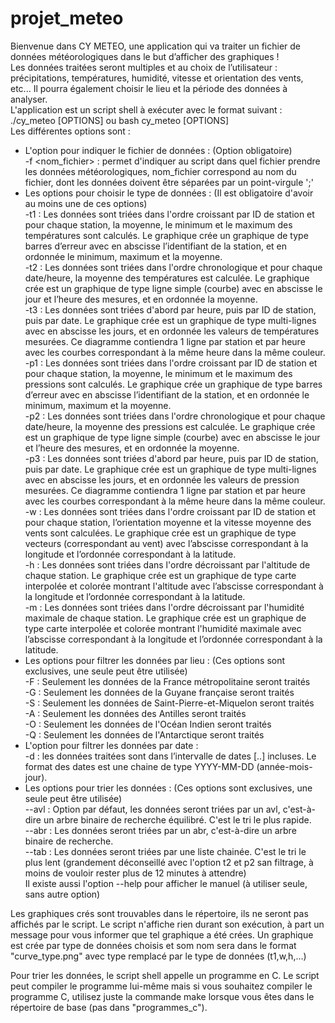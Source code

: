 # projet_meteo
Bienvenue dans CY METEO, une application qui va traiter un fichier de données météorologiques dans le but d’afficher des graphiques ! <br/>
Les données traitées seront multiples et au choix de l’utilisateur : précipitations, températures, humidité, vitesse et orientation des vents, etc... Il pourra également choisir le lieu et la période des données à analyser. <br/>
L'application est un script shell à exécuter avec le format suivant : ./cy_meteo [OPTIONS] ou bash cy_meteo [OPTIONS] <br/>
Les différentes options sont :
  * L'option pour indiquer le fichier de données : (Option obligatoire) <br/>
      -f <nom_fichier> : permet d'indiquer au script dans quel fichier prendre les données météorologiques, nom_fichier correspond au nom du fichier, dont les données doivent être séparées par un point-virgule ';' <br/>
  * Les options pour choisir le type de données : (Il est obligatoire d'avoir au moins une de ces options) <br/>
      -t1 : Les données sont triées dans l'ordre croissant par ID de station et pour chaque station, la moyenne, le minimum et le maximum des températures sont calculés. Le graphique crée un graphique de type barres d’erreur avec en abscisse l’identifiant de la station, et en ordonnée le minimum, maximum et la moyenne. <br/>
      -t2 : Les données sont triées dans l'ordre chronologique et pour chaque date/heure, la moyenne des températures est calculée. Le graphique crée est un graphique de type ligne simple (courbe) avec en abscisse le jour et l’heure des mesures, et en ordonnée la moyenne. <br/>
      -t3 : Les données sont triées d'abord par heure, puis par ID de station, puis par date. Le graphique crée est un graphique de type multi-lignes avec en abscisse les jours, et en ordonnée les valeurs de températures mesurées. Ce diagramme contiendra 1 ligne par station et par heure avec les courbes correspondant à la même heure dans la même couleur. <br/>
      -p1 : Les données sont triées dans l'ordre croissant par ID de station et pour chaque station, la moyenne, le minimum et le maximum des pressions sont calculés. Le graphique crée un graphique de type barres d’erreur avec en abscisse l’identifiant de la station, et en ordonnée le minimum, maximum et la moyenne. <br/>
      -p2 : Les données sont triées dans l'ordre chronologique et pour chaque date/heure, la moyenne des pressions est calculée. Le graphique crée est un graphique de type ligne simple (courbe) avec en abscisse le jour et l’heure des mesures, et en ordonnée la moyenne. <br/>
      -p3 : Les données sont triées d'abord par heure, puis par ID de station, puis par date. Le graphique crée est un graphique de type multi-lignes avec en abscisse les jours, et en ordonnée les valeurs de pression mesurées. Ce diagramme contiendra 1 ligne par station et par heure avec les courbes correspondant à la même heure dans la même couleur. <br/>
      -w : Les données sont triées dans l'ordre croissant par ID de station et pour chaque station, l’orientation moyenne et la vitesse moyenne des
vents sont calculées. Le graphique crée est un graphique de type vecteurs (correspondant au vent) avec l’abscisse correspondant à la longitude et l’ordonnée correspondant à la latitude. <br/>
      -h : Les données sont triées dans l'ordre décroissant par l'altitude de chaque station. Le graphique crée est un graphique de type carte interpolée et colorée montrant l'altitude avec l’abscisse correspondant à la longitude et l’ordonnée correspondant à la latitude. <br/>
      -m : Les données sont triées dans l'ordre décroissant par l'humidité maximale de chaque station. Le graphique crée est un graphique de type carte interpolée et colorée montrant l'humidité maximale avec l’abscisse correspondant à la longitude et l’ordonnée correspondant à la latitude. <br/>
  * Les options pour filtrer les données par lieu : (Ces options sont exclusives, une seule peut être utilisée) <br/>
      -F : Seulement les données de la France métropolitaine seront traités <br/>
      -G : Seulement les données de la Guyane française seront traités <br/>
      -S : Seulement les données de Saint-Pierre-et-Miquelon seront traités <br/>
      -A : Seulement les données des Antilles seront traités <br/>
      -O : Seulement les données de l'Océan Indien seront traités <br/>
      -Q : Seulement les données de l'Antarctique seront traités <br/>
   * L'option pour filtrer les données par date : <br/>
      -d <min> <max> : les données traitées sont dans l’intervalle de dates [<min>..<max>] incluses. Le format des dates est une chaine de type YYYY-MM-DD (année-mois-jour). <br/>
   * Les options pour trier les données : (Ces options sont exclusives, une seule peut être utilisée) <br/>
      --avl : Option par défaut, les données seront triées par un avl, c'est-à-dire un arbre binaire de recherche équilibré. C'est le tri le plus rapide. <br/>
      --abr : Les données seront triées par un abr, c'est-à-dire un arbre binaire de recherche. <br/>
      --tab : Les données seront triées par une liste chainée. C'est le tri le plus lent (grandement déconseillé avec l'option t2 et p2 san filtrage, à moins de vouloir rester plus de 12 minutes à attendre) <br/>
   Il existe aussi l'option --help pour afficher le manuel (à utiliser seule, sans autre option) <br/>

Les graphiques crés sont trouvables dans le répertoire, ils ne seront pas affichés par le script. Le script n'affiche rien durant son exécution, à part un message pour vous informer que tel graphique a été crées. Un graphique est crée par type de données choisis et som nom sera dans le format "curve_type.png" avec type remplacé par le type de données (t1,w,h,...) <br/>

Pour trier les données, le script shell appelle un programme en C. Le script peut compiler le programme lui-même mais si vous souhaitez compiler le programme C, utilisez juste la commande make lorsque vous êtes dans le répertoire de base (pas dans "programmes_c"). <br/>

    

